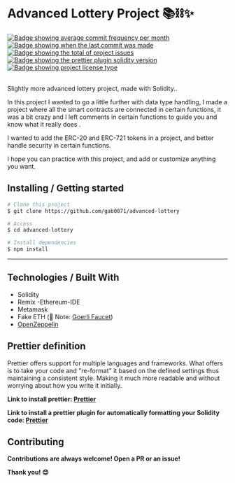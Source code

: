 <h1 aling="center">Advanced Lottery Project 📚⛓✨</h1>


<a href="https://github.com/gab0071/advanced-lottery/commits/main" target="_blank">
<img src="https://img.shields.io/github/commit-activity/m/gab0071/advanced-lottery" alt="Badge showing average commit frequency per month"/>
  </a>

  <a href="https://github.com/gab0071/advanced-lottery/commits/main" target="_blank">
    <img src="https://img.shields.io/github/last-commit/gab0071/advanced-lottery" alt="Badge showing when the last commit was made"/>
  </a>

  <a href="https://github.com/gab0071/advanced-lottery/issues" target="_blank">
    <img src="https://img.shields.io/github/issues/gab0071/advanced-lottery" alt="Badge showing the total of project issues"/>
  </a>

  <a href="https://www.npmjs.com/package/prettier-plugin-solidity" target="_blank">
    <img src="https://img.shields.io/badge/prettier%20plugin%20solidity-1.0.0-pink.svg" alt="Badge showing the prettier plugin solidity version"/>
  </a>

  <a href="https://github.com/maurodesouza/profile-readme-generator/blob/master/LICENSE.md" target="_blank">
    <img alt="Badge showing project license type" src="https://img.shields.io/github/license/maurodesouza/profile-readme-generator?color=f85149">
  </a>

  <br>
  <br>

<p> Slightly more advanced lottery project, made with Solidity..</p>
<p>In this project I wanted to go a little further with data type handling, I made a project where all the smart contracts are connected in certain functions, it was a bit crazy and I left comments in certain functions to guide you and know what it really does .</p>
<p>I wanted to add the ERC-20 and ERC-721 tokens in a project, and better handle security in certain functions.</p>
<p>I hope you can practice with this project, and add or customize anything you want.</p>

<h2> Installing / Getting started </h2>

```bash
# Clone this project
$ git clone https://github.com/gab0071/advanced-lottery

# Access
$ cd advanced-lottery

# Install dependencies
$ npm install

``` 
<hr>

<h2> Technologies / Built With </h2>

- Solidity
- Remix -Ethereum-IDE
- Metamask
- Fake ETH (🚨 Note: <a href="https://goerlifaucet.com/"> Goerli Faucet</a>)
- <a href="https://www.npmjs.com/package/@openzeppelin/contracts"> OpenZeppelin</a>

<h2>Prettier definition </h2>
<p> Prettier offers support for multiple languages and frameworks. What <Prettier> offers is to take your code and "re-format" it based on the defined settings thus maintaining a consistent style. Making it much more readable and without worrying about how you write it initially.</p>

<p> <strong> Link to install prettier: <a href="https://prettier.io/docs/en/install.html">Prettier</a> <strong></p>
<p> <strong> Link to install a prettier plugin for automatically formatting your Solidity code: <a href="https://www.npmjs.com/package/prettier-plugin-solidity">Prettier</a> <strong></p>

<h2>Contributing</h2>

<p> Contributions are always welcome! Open a PR or an issue!</p>

<p> Thank you! 😊 </p>
